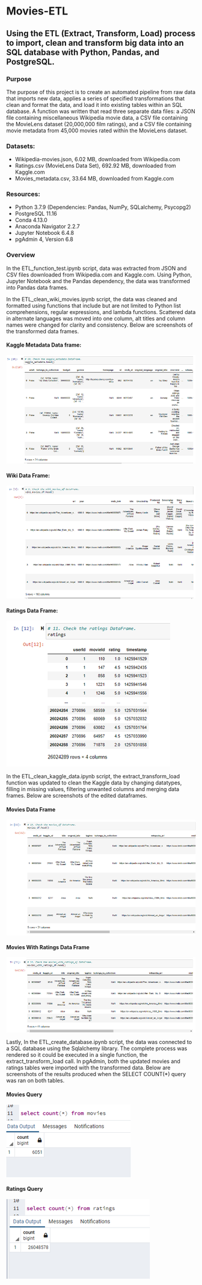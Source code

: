 # Movies-ETL

## Using the ETL (Extract, Transform, Load) process to import, clean and transform big data into an SQL database with Python, Pandas, and PostgreSQL. 

### Purpose

The purpose of this project is to create an automated pipeline from raw data that imports new data, applies a series of specified transformations that clean and format the data, and load it into existing tables within an SQL database. A function was written that read three separate data files: a JSON file containing miscellaneous Wikipedia movie data, a CSV file containing the MovieLens dataset (20,000,000 film ratings), and a CSV file containing movie metadata from 45,000 movies rated within the MovieLens dataset. 

### Datasets:
*	Wikipedia-movies.json, 6.02 MB, downloaded from Wikipedia.com
*	Ratings.csv (MovieLens Data Set), 692.92 MB, downloaded from Kaggle.com
* Movies_metadata.csv, 33.64 MB, downloaded from Kaggle.com

### Resources:
* Python 3.7.9 (Dependencies: Pandas, NumPy, SQLalchemy, Psycopg2)
*	PostgreSQL 11.16
*	Conda 4.13.0
*	Anaconda Navigator 2.2.7
*	Jupyter Notebook 6.4.8
*	pgAdmin 4, Version 6.8

### Overview

In the ETL_function_test.ipynb script, data was extracted from JSON and CSV files downloaded from Wikipedia.com and Kaggle.com. Using Python, Jupyter Notebook and the Pandas dependency, the data was transformed into Pandas data frames.

In the ETL_clean_wiki_movies.ipynb script, the data was cleaned and formatted using functions that include but are not limited to Python list comprehensions, regular expressions, and lambda functions. Scattered data in alternate languages was moved into one column, alt titles and column names were changed for clarity and consistency. Below are screenshots of the transformed data frames. 

#### Kaggle Metadata Data frame:
![](Resources/kaggle_metadata_screenshot.png)

#### Wiki Data Frame:

![](Resources/wiki_movies_df_screenshot.png)

#### Ratings Data Frame:

![](Resources/ratings_screenshot.png)

In the ETL_clean_kaggle_data.ipynb script, the extract_transform_load function was updated to clean the Kaggle data by changing datatypes, filling in missing values, filtering unwanted columns and merging data frames. Below are screenshots of the edited dataframes. 

#### Movies Data Frame
![](Resources/movies_df_head_screenshot.png)

#### Movies With Ratings Data Frame
![](Resources/movies_with_ratings_df_screenshot.png)

Lastly, In the ETL_create_database.ipynb script, the data was connected to a SQL database using the Sqlalchemy library. The complete process was rendered so it could be executed in a single function, the extract_transform_load call. In pgAdmin, both the updated movies and ratings tables were imported with the transformed data. Below are screenshots of the results produced when the SELECT COUNT(*) query was ran on both tables. 

#### Movies Query
![](Resources/movies_rows_query.png)

#### Ratings Query
![](Resources/Ratingsquery.png)
